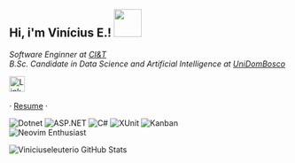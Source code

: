 ## Hi, i'm Vinícius E.! <img src="https://media1.giphy.com/media/v1.Y2lkPTc5MGI3NjExMTJod3U3OTZycTcwajVpNDZncW43YTVxZHMzMXkyZjB1dTU5MHhkYyZlcD12MV9pbnRlcm5hbF9naWZfYnlfaWQmY3Q9cw/f7omQNmgiyjj5sffvZ/giphy.gif" width="50">

_Software Enginner at [CI&T](https://ciandt.com/br/pt-br/home)_<br>
_B.Sc. Candidate in Data Science and Artificial Intelligence at [UniDomBosco](https://unidombosco.edu.br)_

<p align="left">
  <a href="https://www.linkedin.com/in/vinicius-ecosta"><img width="28px" alt="LinkedIn" title="LinkedIn" src="https://upload.wikimedia.org/wikipedia/commons/thumb/8/81/LinkedIn_icon.svg/1024px-LinkedIn_icon.svg.png"/></a>
  &#8287;&#8287;&#8287;&#8287;&#8287;
</p>

· <a href="https://docs.google.com/document/d/1YwkNb_I84gqnYy7c_6fdPj2YZlREsvIChKn_qsAQ59M/edit?usp=sharing">Resume</a> · 

![Dotnet](https://img.shields.io/badge/Framework-.NET-informational?style=flat&logo=dotnet&color=8a2be2)
![ASP.NET](https://img.shields.io/badge/ASP.NET-512BD4?style=flat&logo=dotnet&logoColor=white)
![C#](https://img.shields.io/badge/C%23-512BD4?style=flat&color=4C1A74)
![XUnit](https://img.shields.io/badge/Unit%20Testing-xUnit-5E90C4?style=flat&color=A9A9A9)
![Kanban](https://img.shields.io/badge/Agile%20Methodologies-Kanban-informational?style=flat&logo=trello&color=FFDB58)<br>
![Neovim Enthusiast](https://img.shields.io/badge/Neovim-Enthusiast-57A143?style=flat&logo=neovim&logoColor=white)

![Viniciuseleuterio GitHub Stats](https://github-readme-stats.vercel.app/api?username=Vinciuseleuterio&show_icons=true&theme=tokyonight)




 

